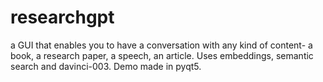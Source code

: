# researchgpt

a GUI that enables you to have a conversation with any kind of content- a book, a research paper, a speech, an article. Uses embeddings, 
semantic search and davinci-003. Demo made in pyqt5.
